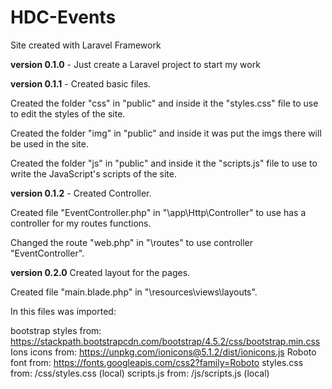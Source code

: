 # HDC-Events
 Site created with Laravel Framework

**version 0.1.0** - Just create a Laravel project to start my work

**version 0.1.1** - Created basic files.

Created the folder "css" in "public" and inside it the "styles.css" file to use to edit the styles of the site.

Created the folder "img" in "public" and inside it was put the imgs there will be used in the site.

Created the folder "js" in "public" and inside it the "scripts.js" file to use to write the JavaScript's scripts of the site.

**version 0.1.2** - Created Controller.

Created file "EventController.php" in "\app\Http\Controller" to use has a controller for my routes functions.

Changed the route "web.php" in "\routes" to use controller "EventController".

**version 0.2.0** Created layout for the pages.

Created file "main.blade.php" in "\resources\views\layouts".

In this files was imported:

bootstrap styles from: https://stackpath.bootstrapcdn.com/bootstrap/4.5.2/css/bootstrap.min.css
Ions icons from: https://unpkg.com/ionicons@5.1.2/dist/ionicons.js
Roboto font from: https://fonts.googleapis.com/css2?family=Roboto
styles.css from: /css/styles.css (local)
scripts.js from: /js/scripts.js (local)
